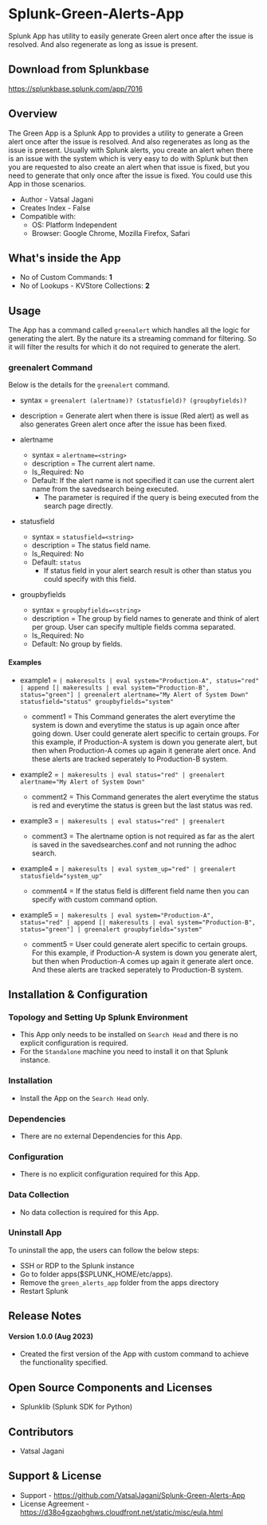 # Splunk-Green-Alerts-App
Splunk App has utility to easily generate Green alert once after the issue is resolved. And also regenerate as long as issue is present.


## Download from Splunkbase
https://splunkbase.splunk.com/app/7016


## Overview
The Green App is a Splunk App to provides a utility to generate a Green alert once after the issue is resolved. And also regenerates as long as the issue is present.
Usually with Splunk alerts, you create an alert when there is an issue with the system which is very easy to do with Splunk but then you are requested to also create an alert when that issue is fixed, but you need to generate that only once after the issue is fixed. You could use this App in those scenarios.

* Author - Vatsal Jagani
* Creates Index - False
* Compatible with:
    * OS: Platform Independent
    * Browser: Google Chrome, Mozilla Firefox, Safari



## What's inside the App

* No of Custom Commands: **1**
* No of Lookups - KVStore Collections: **2**



## Usage
The App has a command called `greenalert` which handles all the logic for generating the alert. By the nature its a streaming command for filtering. So it will filter the results for which it do not required to generate the alert.

### greenalert Command
Below is the details for the `greenalert` command.
* syntax = `greenalert (alertname)? (statusfield)? (groupbyfields)?`
* description = Generate alert when there is issue (Red alert) as well as also generates Green alert once after the issue has been fixed.

* alertname
    * syntax = `alertname=<string>`
    * description = The current alert name.
    * Is_Required: No
    * Default: If the alert name is not specified it can use the current alert name from the savedsearch being executed.
        * The parameter is required if the query is being executed from the search page directly.

* statusfield
    * syntax = `statusfield=<string>`
    * description = The status field name.
    * Is_Required: No
    * Default: `status`
        * If status field in your alert search result is other than status you could specify with this field.

* groupbyfields
    * syntax = `groupbyfields=<string>`
    * description = The group by field names to generate and think of alert per group. User can specify multiple fields comma separated.
    * Is_Required: No
    * Default: No group by fields.


#### Examples
* example1 = `| makeresults | eval system="Production-A", status="red" | append [| makeresults | eval system="Production-B", status="green"] | greenalert alertname="My Alert of System Down" statusfield="status" groupbyfields="system"`
    * comment1 = This Command generates the alert everytime the system is down and everytime the status is up again once after going down. User could generate alert specific to certain groups. For this example, if Production-A system is down you generate alert, but then when Production-A comes up again it generate alert once. And these alerts are tracked seperately to Production-B system.

* example2 = `| makeresults | eval status="red" | greenalert alertname="My Alert of System Down"`
    * comment2 = This Command generates the alert everytime the status is red and everytime the status is green but the last status was red.

* example3 = `| makeresults | eval status="red" | greenalert`
    * comment3 = The alertname option is not required as far as the alert is saved in the savedsearches.conf and not running the adhoc search.

* example4 = `| makeresults | eval system_up="red" | greenalert statusfield="system_up"`
    * comment4 = If the status field is different field name then you can specify with custom command option.

* example5 = `| makeresults | eval system="Production-A", status="red" | append [| makeresults | eval system="Production-B", status="green"] | greenalert groupbyfields="system"`
    * comment5 = User could generate alert specific to certain groups. For this example, if Production-A system is down you generate alert, but then when Production-A comes up again it generate alert once. And these alerts are tracked seperately to Production-B system.



## Installation & Configuration

### Topology and Setting Up Splunk Environment
* This App only needs to be installed on `Search Head` and there is no explicit configuration is required.
* For the `Standalone` machine you need to install it on that Splunk instance.

### Installation
* Install the App on the `Search Head` only.


### Dependencies
* There are no external Dependencies for this App.


### Configuration
* There is no explicit configuration required for this App.

### Data Collection
* No data collection is required for this App.


### Uninstall App
To uninstall the app, the users can follow the below steps:
* SSH or RDP to the Splunk instance
* Go to folder apps($SPLUNK_HOME/etc/apps).
* Remove the `green_alerts_app` folder from the apps directory
* Restart Splunk



## Release Notes

#### Version 1.0.0 (Aug 2023)
* Created the first version of the App with custom command to achieve the functionality specified.



## Open Source Components and Licenses
* Splunklib (Splunk SDK for Python)



## Contributors
* Vatsal Jagani


## Support & License
* Support - https://github.com/VatsalJagani/Splunk-Green-Alerts-App
* License Agreement - https://d38o4gzaohghws.cloudfront.net/static/misc/eula.html
